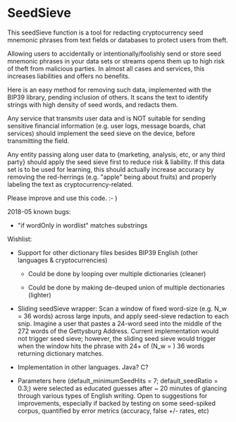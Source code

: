 # SeedSieve
This seedSieve function is a tool for redacting cryptocurrency seed mnemonic phrases from text fields or databases to protect users from theft.

Allowing users to accidentally or intentionally/foolishly send or store seed mnemonic phrases in your data sets or streams opens them up to high risk of theft from malicious parties. In almost all cases and services, this increases liabilities and offers no benefits.

Here is an easy method for removing such data, implemented with the BIP39 library, pending inclusion of others. It scans the text to identify strings with high density of seed words, and redacts them.

Any service that transmits user data and is NOT suitable for sending sensitive financial information (e.g. user logs, message boards, chat services) should implement the seed sieve on the device, before transmitting the field.

Any entity passing along user data to {marketing, analysis, etc, or any third party} should apply the seed sieve first to reduce risk & liability. If this data set is to be used for learning, this should actually increase accuracy by removing the red-herrings (e.g. "apple" being about fruits) and properly labeling the text as cryptocurrency-related.

Please improve and use this code. :- )

2018-05 known bugs:

-  "if wordOnly in wordlist" matches substrings

Wishlist:

-  Support for other dictionary files besides BIP39 English (other languages & cryptocurrencies)

   -  Could be done by looping over multiple dictionaries (cleaner)

   -  Could be done by making de-deuped union of multiple dectionaries (lighter)

-   Sliding seedSieve wrapper: Scan a window of fixed word-size (e.g. N_w = 36 words) across large inputs, and apply seed-sieve redaction to each snip. Imagine a user that pastes a 24-word seed into the middle of the 272 words of the Gettysburg Address. Current implementation would not trigger seed sieve; however, the sliding seed sieve would trigger when the window hits the phrase with 24+ of (N_w = ) 36 words returning dictionary matches.

-    Implementation in other languages. Java? C?

-    Parameters here (default_minimumSeedHits = 7; default_seedRatio = 0.3;) were selected as educated guesses after ~ 20 minutes of glancing through various types of English writing. Open to suggestions for improvements, especially if backed by testing on some seed-spiked corpus, quantified by error metrics (accuracy, false +/- rates, etc)
